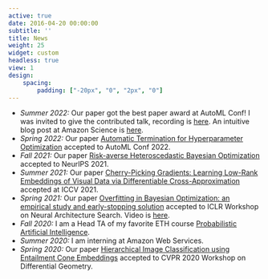 ```yaml
---
active: true
date: 2016-04-20 00:00:00
subtitle: ''
title: News
weight: 25
widget: custom
headless: true
view: 1
design:
    spacing:
        padding: ["-20px", "0", "2px", "0"]
---
```


- *Summer 2022:* Our paper got the best paper award at AutoML Conf! I was invited to give the contributed talk, recording is [here](https://www.youtube.com/watch?v=uVktK8KZlyE). An intuitive blog post at Amazon Science is [here](https://www.amazon.science/blog/amazon-wins-best-paper-award-at-first-automl-conference).
- *Spring 2022:* Our paper [Automatic Termination for Hyperparameter Optimization](https://openreview.net/forum?id=BNeNQWaBIgq) accepted to AutoML Conf 2022.
- *Fall 2021:* Our paper [Risk-averse Heteroscedastic Bayesian Optimization](https://arxiv.org/pdf/2111.03637.pdf) accepted to NeurIPS 2021.
- *Summer 2021:* Our paper [Cherry-Picking Gradients: Learning Low-Rank Embeddings of Visual Data via Differentiable Cross-Approximation](https://arxiv.org/pdf/2105.14250.pdf) accepted at ICCV 2021.
- *Spring 2021:* Our paper [Overfitting in Bayesian Optimization: an empirical
study and early-stopping solution](https://arxiv.org/pdf/2104.08166.pdf) accepted to ICLR Workshop on Neural Architecture Search. Video is [here](https://slideslive.com/38955387/overfitting-in-bayesian-optimization-an-empirical-study-and-earlystopping-solution?ref=search).
- *Fall 2020:* I am a Head TA of my favorite ETH course [Probabilistic Artificial Intelligence](https://las.inf.ethz.ch/pai-f20).
- *Summer 2020:* I am interning at Amazon Web Services.
- *Spring 2020:* Our paper [Hierarchical Image Classification using Entailment Cone Embeddings](https://openaccess.thecvf.com/content_CVPRW_2020/papers/w50/Dhall_Hierarchical_Image_Classification_Using_Entailment_Cone_Embeddings_CVPRW_2020_paper.pdf) accepted to CVPR 2020 Workshop on Differential Geometry.